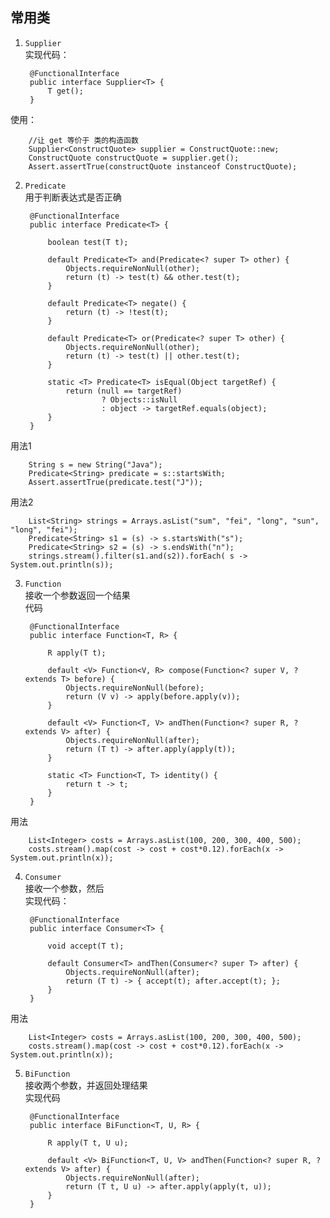 ## 常用类
1. `Supplier`  
实现代码：

		@FunctionalInterface
		public interface Supplier<T> {
		    T get();
		}
使用：

		//让 get 等价于 类的构造函数
		Supplier<ConstructQuote> supplier = ConstructQuote::new;
	    ConstructQuote constructQuote = supplier.get();
	    Assert.assertTrue(constructQuote instanceof ConstructQuote);  


2. `Predicate`  
用于判断表达式是否正确

		@FunctionalInterface
		public interface Predicate<T> {
		
		    boolean test(T t);
		
		    default Predicate<T> and(Predicate<? super T> other) {
		        Objects.requireNonNull(other);
		        return (t) -> test(t) && other.test(t);
		    }
		
		    default Predicate<T> negate() {
		        return (t) -> !test(t);
		    }
		
		    default Predicate<T> or(Predicate<? super T> other) {
		        Objects.requireNonNull(other);
		        return (t) -> test(t) || other.test(t);
		    }
		
		    static <T> Predicate<T> isEqual(Object targetRef) {
		        return (null == targetRef)
		                ? Objects::isNull
		                : object -> targetRef.equals(object);
		    }
		}
用法1

		String s = new String("Java");
        Predicate<String> predicate = s::startsWith;
        Assert.assertTrue(predicate.test("J"));
用法2

 		List<String> strings = Arrays.asList("sum", "fei", "long", "sun", "long", "fei");
        Predicate<String> s1 = (s) -> s.startsWith("s");
        Predicate<String> s2 = (s) -> s.endsWith("n");
        strings.stream().filter(s1.and(s2)).forEach( s -> System.out.println(s));

3. `Function`  
接收一个参数返回一个结果  
代码

		@FunctionalInterface
		public interface Function<T, R> {
		
		    R apply(T t);
		
		    default <V> Function<V, R> compose(Function<? super V, ? extends T> before) {
		        Objects.requireNonNull(before);
		        return (V v) -> apply(before.apply(v));
		    }
		
		    default <V> Function<T, V> andThen(Function<? super R, ? extends V> after) {
		        Objects.requireNonNull(after);
		        return (T t) -> after.apply(apply(t));
		    }
		
		    static <T> Function<T, T> identity() {
		        return t -> t;
		    }
		}
用法

		List<Integer> costs = Arrays.asList(100, 200, 300, 400, 500);
        costs.stream().map(cost -> cost + cost*0.12).forEach(x -> System.out.println(x));
4. `Consumer`  
接收一个参数，然后  
实现代码：
		
		@FunctionalInterface
		public interface Consumer<T> {
		
		    void accept(T t);
		
		    default Consumer<T> andThen(Consumer<? super T> after) {
		        Objects.requireNonNull(after);
		        return (T t) -> { accept(t); after.accept(t); };
		    }
		}
用法

		List<Integer> costs = Arrays.asList(100, 200, 300, 400, 500);
        costs.stream().map(cost -> cost + cost*0.12).forEach(x -> System.out.println(x));

5. `BiFunction`  
接收两个参数，并返回处理结果  
实现代码
		
		@FunctionalInterface
		public interface BiFunction<T, U, R> {
		
		    R apply(T t, U u);
		
		    default <V> BiFunction<T, U, V> andThen(Function<? super R, ? extends V> after) {
		        Objects.requireNonNull(after);
		        return (T t, U u) -> after.apply(apply(t, u));
		    }
		}